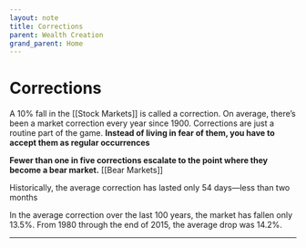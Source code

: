 ```yaml
---
layout: note
title: Corrections
parent: Wealth Creation
grand_parent: Home
---
```


# Corrections

A 10% fall in the [[Stock Markets]] is called a correction. On average, there’s been a market correction every year since 1900. Corrections are just a routine part of the game. **Instead of living in fear of them, you have to accept them as regular occurrences**

**Fewer than one in five corrections escalate to the point where they become a bear market.** [[Bear Markets]]

Historically, the average correction has lasted only 54 days—less than two months

In the average correction over the last 100 years, the market has fallen only 13.5%. From 1980 through the end of 2015, the average drop was 14.2%.

---
